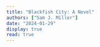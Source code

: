 ```yaml
---
title: "Blackfish City: A Novel"
authors: ["Sam J. Miller"]
date: "2024-01-29"
display: true
read: true
---
```



